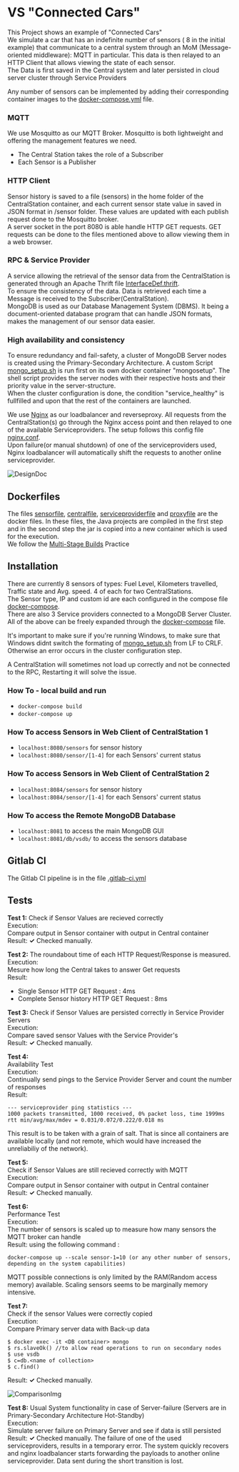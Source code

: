 # VS "Connected Cars" 
This Project shows an example of "Connected Cars"  
We simulate a car that has an indefinite number of sensors ( 8 in the initial example) that communicate to a central system through an MoM (Message-oriented middleware): MQTT in particular. This data is then relayed to an HTTP Client that allows viewing the state of each sensor.  
The Data is first saved in the Central system and later persisted in cloud server cluster through Service Providers

Any number of sensors can be implemented by adding their corresponding container images to the [docker-compose.yml](docker-compose.yml) file. 
### MQTT  
We use Mosquitto as our MQTT Broker. Mosquitto is both lightweight and offering the management features we need.         
- The Central Station takes the role of a Subscriber  
- Each Sensor is a Publisher 
 
### HTTP Client 
  Sensor history is saved to a file (sensors) in the home folder of the CentralStation container, and each current sensor state value in saved in  JSON format in /sensor folder. These values are updated with each publish request done to the Mosquitto broker.    
  A server socket in the port 8080 is able handle HTTP GET requests. GET requests can be done to the files mentioned above to allow viewing them in a web browser. 

### RPC & Service Provider
 A service allowing the retrieval of the sensor data from the CentralStation is generated through an Apache Thrift file [InterfaceDef.thrift](Thrift/InterfaceDef.thrift).  
To ensure the consistency of the data. Data is retrieved each time a Message is received to the Subscriber(CentralStation).   
MongoDB is used as our Database Management System (DBMS). It being a document-oriented database program that can handle JSON formats, makes the management of our sensor data easier.

### High availability and consistency
To ensure redundancy and fail-safety, a cluster of MongoDB Server nodes is created using the Primary-Secondary Architecture. A custom Script [mongo_setup.sh](mongo_setup.sh) is run first on its own docker container "mongosetup". The shell script provides the server nodes with their respective hosts and their priority value in the server-structure.   
When the cluster configuration is done, the condition "service_healthy" is fullfilled and upon that the rest of the containers are launched.  

We use [Nginx](https://www.nginx.com/) as our loadbalancer and reverseproxy. All requests from the CentralStation(s) go through the Nginx access point and then relayed to one of the available Serviceproviders. The setup follows this config file [nginx.conf](nginx.conf).   
Upon failure(or manual shutdown) of one of the serviceproviders used, Nginx loadbalancer will automatically shift the requests to another online serviceprovider.  

![DesignDoc](./VS_Praktikum_Design.png)  
## Dockerfiles
The files [sensorfile](sensorfile), [centralfile](centralfile), [serviceproviderfile](serviceproviderfile) and [proxyfile](proxyfile) are the docker files. In these files, the Java projects are compiled in the first step and in the second step the jar is copied into a new container which is used for the execution.  
We follow the [Multi-Stage Builds](https://docs.docker.com/develop/develop-images/multistage-build/) Practice   

## Installation
There are currently 8 sensors of types: Fuel Level, Kilometers travelled, Traffic state and Avg. speed. 4 of each for two CentralStations.  
The Sensor type, IP and custom id are each configured in the compose file [docker-compose](docker-compose.yml).   
There are also 3 Service providers connected to a MongoDB Server Cluster.  
All of the above can be freely expanded through the [docker-compose](docker-compose.yml) file.  

It's important to make sure if you're running Windows, to make sure that Windows didnt switch the formating of [mongo_setup.sh](mongo_setup.sh) from LF to CRLF. Otherwise an error occurs in the cluster configuration step.

A CentralStation will sometimes not load up correctly and not be connected to the RPC, Restarting it will solve the issue.

### How To - local build and run
- `docker-compose build`  
- `docker-compose up`  

### How To access Sensors in Web Client of CentralStation 1
- `localhost:8080/sensors` for sensor history  
- `localhost:8080/sensor/[1-4]` for each Sensors' current status  

### How To access Sensors in Web Client of CentralStation 2
- `localhost:8084/sensors` for sensor history  
- `localhost:8084/sensor/[1-4]` for each Sensors' current status  

### How To access the Remote MongoDB Database  
- `localhost:8081` to access the main MongoDB GUI
- `localhost:8081/db/vsdb/` to access the sensors database
  
## Gitlab CI
The Gitlab CI pipeline is in the file [.gitlab-ci.yml](.gitlab-ci.yml)  

## Tests

**Test 1:**
Check if Sensor Values are recieved correctly  
Execution:  
Compare output in Sensor container with output in Central container  
Result: **✓** Checked manually.
  
**Test 2:**
The roundabout time of each HTTP Request/Response is measured.  
Execution:  
Mesure how long the Central takes to answer Get requests   
Result:   
- Single Sensor HTTP GET Request : 4ms
- Complete Sensor history HTTP GET Request : 8ms

**Test 3:** 
Check if Sensor Values are persisted correctly in Service Provider Servers  
Execution:  
Compare saved sensor Values with the Service Provider's  
Result: **✓** Checked manually.

**Test 4:**  
Availability Test  
Execution:  
Continually send pings to the Service Provider Server and count the number of responses     
Result:  
```
--- serviceprovider ping statistics ---
1000 packets transmitted, 1000 received, 0% packet loss, time 1999ms
rtt min/avg/max/mdev = 0.031/0.072/0.222/0.018 ms
```
This result is to be taken with a grain of salt. That is since all containers are available locally (and not remote, which would have increased the unreliabiliy of the network).

**Test 5:**  
Check if Sensor Values are still recieved correctly with MQTT  
Execution:  
Compare output in Sensor container with output in Central container  
Result: **✓** Checked manually.

**Test 6:**  
Performance Test  
Execution:  
The number of sensors is scaled up to measure how many sensors the MQTT broker can handle  
Result: using the following command :
```
docker-compose up --scale sensor-1=10 (or any other number of sensors, depending on the system capabilities)
```
MQTT possible connections is only limited by the RAM(Random access memory) available.
Scaling sensors seems to be marginally memory intensive.


**Test 7:**  
Check if the sensor Values were correctly copied  
Execution:  
Compare Primary server data with Back-up data  
```
$ docker exec -it <DB container> mongo
$ rs.slaveOk() //to allow read operations to run on secondary nodes
$ use vsdb
$ c=db.<name of collection>
$ c.find()
```
Result: **✓** Checked manually.

![ComparisonImg](./Primary_Secondary_Comparison.png)  

**Test 8:** 
Usual System functionality in case of Server-failure (Servers are in Primary-Secondary Architecture Hot-Standby)  
Execution:  
Simulate server failure on Primary Server and see if data is still persisted  
Result: **✓** Checked manually.
The failure of one of the used serviceproviders, results in a temporary error. The system quickly recovers and nginx loadbalancer starts forwarding the payloads to another online serviceprovider. Data sent during the short transition is lost.
